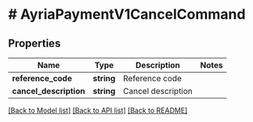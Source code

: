 # # AyriaPaymentV1CancelCommand

## Properties

Name | Type | Description | Notes
------------ | ------------- | ------------- | -------------
**reference_code** | **string** | Reference code |
**cancel_description** | **string** | Cancel description |

[[Back to Model list]](../../README.md#models) [[Back to API list]](../../README.md#endpoints) [[Back to README]](../../README.md)
